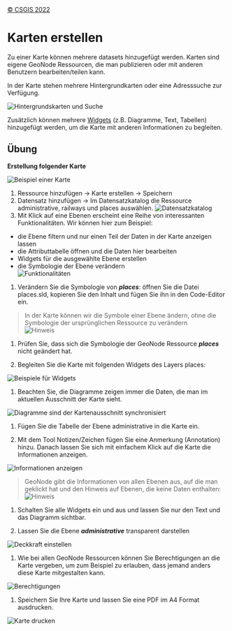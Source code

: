 <!-- the Menu -->

<link rel="stylesheet" media="all" href="../styles.css" />
<div id="logo"><a href="https://csgis.de">© CSGIS 2022</a></div>
<div id="menu"></div>
<div id="jumpMenu"></div>
<script src="../menu.js"></script>
<script src="../jumpmenu.js"></script>
<!-- the Menu -->

# Karten erstellen

Zu einer Karte können mehrere datasets hinzugefügt werden. Karten sind eigene GeoNode Ressourcen, die man publizieren oder mit anderen Benutzern bearbeiten/teilen kann.

In der Karte stehen mehrere Hintergrundkarten oder eine Adresssuche zur Verfügung.

![Hintergrundskarten und Suche](images/image47-a.png)

Zusätzlich können mehrere [Widgets](https://docs.geonode.org/en/master/usage/managing_maps/exploring_maps/creating_widgets.html) (z.B. Diagramme, Text, Tabellen) hinzugefügt werden, um die Karte mit anderen Informationen zu begleiten.

## Übung

**Erstellung folgender Karte**

![Beispiel einer Karte](images/image51_2.png)

1. Ressource hinzufügen → Karte erstellen → Speichern
1. Datensatz hinzufügen → Im Datensatzkatalog die Ressource administrative, railways und places auswählen.
  ![Datensatzkatalog](images/image51-a.png)
1. Mit Klick auf eine Ebenen erscheint eine Reihe von interessanten Funktionalitäten. Wir können hier zum Beispiel:

  - die Ebene filtern und nur einen Teil der Daten in der Karte anzeigen lassen
  - die Attributtabelle öffnen und die Daten hier bearbeiten
  - Widgets für die ausgewählte Ebene erstellen
  - die Symbologie der Ebene verändern  
    ![Funktionalitäten](images/image54.png)
1. Verändern Sie die Symbologie von ***places***: öffnen Sie die Datei places.sld, kopieren Sie den Inhalt und fügen Sie ihn in den Code-Editor ein.

  > In der Karte können wir die Symbole einer Ebene ändern, ohne die Symbologie der ursprünglichen Ressource zu verändern  
  > ![Hinweis](images/image56.png)

1. Prüfen Sie, dass sich die Symbologie der GeoNode Ressource ***places*** nicht geändert hat.

1. Begleiten Sie die Karte mit folgenden Widgets des Layers places:

  ![Beispiele für Widgets](images/image56-a.png)

1. Beachten Sie, die Diagramme zeigen immer die Daten, die man im aktuellen Ausschnitt der Karte sieht.

  ![Diagramme sind der Kartenausschnitt synchronisiert](images/image59.png)

1. Fügen Sie die Tabelle der Ebene administrative in die Karte ein.

1. Mit dem Tool Notizen/Zeichen fügen Sie eine Anmerkung (Annotation) hinzu. Danach lassen Sie sich mit einfachem Klick auf die Karte die Informationen anzeigen.    

  ![Informationen anzeigen](images/image61.png)

  > GeoNode gibt die Informationen von allen Ebenen aus, auf die man geklickt hat und den Hinweis auf Ebenen, die keine Daten enthalten:
  > ![Hinweis](images/image62.png)

1. Schalten Sie alle Widgets ein und aus und lassen Sie nur den Text und das Diagramm sichtbar.

1. Lassen Sie die Ebene ***administrative*** transparent darstellen

  ![Deckkraft einstellen](images/image60.png)

1. Wie bei allen GeoNode Ressourcen können Sie Berechtigungen an die Karte vergeben, um zum Beispiel zu erlauben, dass jemand anders diese Karte mitgestalten kann.

  ![Berechtigungen](images/image63_2.png)

1. Speichern Sie Ihre Karte und lassen Sie eine PDF im A4 Format ausdrucken.

  ![Karte drucken](images/image64_2.png)
